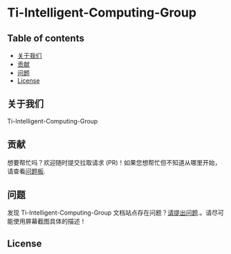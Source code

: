 # Ti-Intelligent-Computing-Group
## Table of contents

- [关于我们](#关于我们)
- [贡献](#贡献)
- [问题](#问题)
- [License](#license)

## 关于我们

Ti-Intelligent-Computing-Group

## 贡献

想要帮忙吗？欢迎随时提交拉取请求 (PR)！如果您想帮忙但不知道从哪里开始，请查看[问题板]( ).

## 问题

发现 Ti-Intelligent-Computing-Group 文档站点存在问题？[请提出问题]( ).。请尽可能使用屏幕截图具体的描述！
## License
